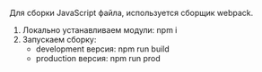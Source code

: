 Для сборки JavaScript файла, используется сборщик webpack.

1. Локально устанавливаем модули: npm i 
2. Запускаем сборку:
	- development версия: npm run build
	- production версия: npm run prod
